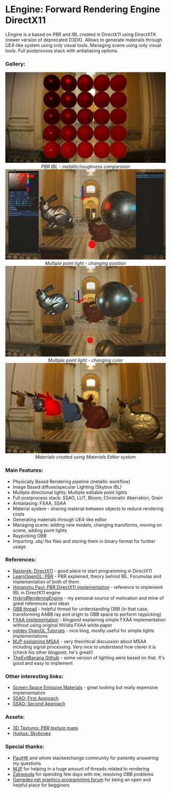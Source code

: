 <h1>LEngine: Forward Rendering Engine DirectX11</h1>

LEngine is a based on PBR and IBL created in DirectX11 using DirectXTK (newer version of deprecated D3DX).
Allows to generate materails through UE4-like system using only visual tools. Managing scene using only visual tools. Full postprocess stack with antialiasing options.

<h3>Gallery:</h3>
<center><img src="LEngine/Blog/metallicWorkflow_new.png"></center>
<center><i>PBR IBL - metallic/roughness comparision</i></center>

<center><img src="LEngine/Blog/dynLight_color.gif"></center>
<center><i>Multiple point light - changing position</i></center>

<center><img src="LEngine/Blog/dynLight_movement.gif"></center>
<center><i>Multiple point light - changing color</i></center>

<center><img src="LEngine/Blog/present_bunnies.png"></center>
<center><i>Materials created using Materials Editor system</i></center>

<h3>Main Features:</h3>
 <ul>
  <li>Physically Based Rendering pipeline (metallic workflow)</li>
  <li>Image Based diffuse/specular Lighting (Skybox IBL)</li>  
 <li>Multiple directional lights; Multiple editable point lights</li>
  <li>Full postprocess stack: SSAO, LUT, Bloom, Chromatic Aberration, Grain</li>
  <li>Antialiasing: FXAA, SSAA</li>  
 <li>Material system - sharing material between objects to reduce rendering costs</li>
 <li>Generating materials through UE4-like editor</li>
 <li>Managing scene: adding new models, changing transforms, moving on scene, adding point lights</li>
 <li>Raypicking OBB</li>
 <li>Importing .obj/.fbx files and storing them in binary format for further usage</li>
</ul>

<h3>References:</h3>
<ul>
  <li><a href="http://www.rastertek.com/tutdx11.html">Rasterek: DirectX11</a> - good place to start programming in DirectX11</li>
  <li><a href="https://learnopengl.com/PBR/Theory">LearnOpenGL: PBR</a> - PBR explained, theory behind IBL. Forumulas and implementation of both of them</li> 
  <li><a href="https://himanshupaul.com/2018/03/13/physically-based-rendering-directx-11/">Himanshu Paul: PBR DirectX11 implementation</a> - reference to implement IBL in DirectX11 engine</li>
  <li><a href="https://github.com/Angelo1211/HybridRenderingEngine">HybridRenderingEngine</a> - my personal source of motivation and mine of great references and ideas</li>
   <li><a href="https://www.gamedev.net/forums/topic/703964-ray-obb-intersection-test-valid-only-for-90-and-180-deg/?page=2&tab=comments#comment-5413521">OBB thread</a> - helpful thread for understanding OBB (in that case, transforming AABB ray and origin to OBB space to perform raypicking)</li>
   <li><a href="http://blog.simonrodriguez.fr/articles/30-07-2016_implementing_fxaa.html">FXAA implementation</a> - blogpost explaining simple FXAA implementation without using original NVidia FXAA white paper</li>
   <li><a href="http://ogldev.atspace.co.uk/index.html">ogldev OpenGL Tutorials</a> - nice blog, mostly useful for simple lights implementations</li>
   <li><a href="https://mynameismjp.wordpress.com/2012/10/24/msaa-overview/">MJP explaining MSAA</a> - very theoritical discussion about MSAA including signal processing. Very nice to understand how clever it is (check his other blogpost, he's great!)</li>
   <li><a href="https://github.com/TheEvilBanana/PhysicallyBasedRendering">TheEvilBanana Github</a> - some version of lighting were based on that. It's good and easy to implement</li>
 
</ul>

<h3>Other interesting links:</h3>
<ul>
  <li><a href="https://kosmonautblog.wordpress.com/2016/10/02/screen-space-emissive-materials/">Screen Space Emissive Materials</a> - great looking but really expensive implementation</li>
  <li><a href="https://nbertoa.wordpress.com/2016/12/02/directx-12-engine-ambient-occlusion/">SSAO: First Approach</a></li>
   <li><a href="https://nbertoa.wordpress.com/2017/02/04/directx-12-ambient-occlusion-the-second-approach/">SSAO: Second Approach</a></li>
</ul>

<h3>Assets:</h3>
<ul>
  <li><a href="https://3dtextures.me/">3D Textures: PBR texture maps</a></li>
  <li><a href="http://www.humus.name/index.php?page=Textures&start=0">Humus: Skyboxes</a></li>
</ul>

<h3>Special thanks:</h3>
<ul>
  <li><a href="https://computergraphics.stackexchange.com/users/3073/paulhk">PaulHK</a> and whole stackexchange community for patiently answering my questions</li>
  <li><a href="https://www.gamedev.net/profile/118414-mjp/">MJP</a> for helping in a huge amount of threads related to rendering </li>
   <li><a href="https://www.gamedev.net/profile/51412-zakwayda/">Zakwayda</a> for spending few days with me, resolving OBB problems </li>
   <li><a href="https://www.gamedev.net/forums/forum/5-graphics-and-gpu-programming/">Gamedev.net graphics programming forum</a> for being an open and helpful place for begginers </li>
</ul>
